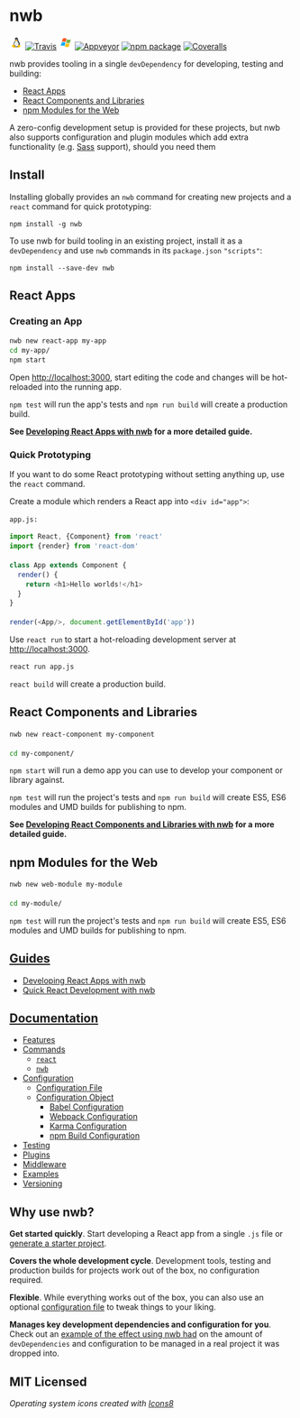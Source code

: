 # nwb

![Linux](resources/linux.png) [![Travis][travis-badge]][travis]
![Windows](resources/windows.png) [![Appveyor][appveyor-badge]][appveyor]
[![npm package][npm-badge]][npm]
[![Coveralls][coveralls-badge]][coveralls]

nwb provides tooling in a single `devDependency` for developing, testing and building:

- [React Apps](#react-apps)
- [React Components and Libraries](#react-components-and-libraries)
- [npm Modules for the Web](#npm-modules-for-the-web)

A zero-config development setup is provided for these projects, but nwb also supports configuration and plugin modules which add extra functionality (e.g. [Sass](http://sass-lang.com/) support), should you need them

## Install

Installing globally provides an `nwb` command for creating new projects and a `react` command for quick prototyping:

```
npm install -g nwb
```

To use nwb for build tooling in an existing project, install it as a `devDependency` and use `nwb` commands in its `package.json` `"scripts"`:

```
npm install --save-dev nwb
```

## React Apps

### Creating an App

```sh
nwb new react-app my-app
cd my-app/
npm start
```

Open [http://localhost:3000](http://localhost:3000), start editing the code and changes will be hot-reloaded into the running app.

`npm test` will run the app's tests and `npm run build` will create a production build.

**See [Developing React Apps with nwb](/docs/guides/ReactApps.md) for a more detailed guide.**

### Quick Prototyping

If you want to do some React prototyping without setting anything up, use the `react` command.

Create a module which renders a React app into `<div id="app">`:

`app.js:`
```js
import React, {Component} from 'react'
import {render} from 'react-dom'

class App extends Component {
  render() {
    return <h1>Hello worlds!</h1>
  }
}

render(<App/>, document.getElementById('app'))
```

Use `react run` to start a hot-reloading development server at [http://localhost:3000](http://localhost:3000).

```sh
react run app.js
```

`react build` will create a production build.

## React Components and Libraries

```sh
nwb new react-component my-component

cd my-component/
```

`npm start` will run a demo app you can use to develop your component or library against.

`npm test` will run the project's tests and `npm run build` will create ES5, ES6 modules and UMD builds for publishing to npm.

**See [Developing React Components and Libraries with nwb](/docs/guides/ReactComponents.md) for a more detailed guide.**

## npm Modules for the Web

```sh
nwb new web-module my-module

cd my-module/
```

`npm test` will run the project's tests and `npm run build` will create ES5, ES6 modules and UMD builds for publishing to npm.

## [Guides](/docs/guides/#table-of-contents)

- [Developing React Apps with nwb](/docs/guides/ReactApps.md)
- [Quick React Development with nwb](/docs/guides/QuickReactDevelopment.md)

## [Documentation](/docs/#table-of-contents)

- [Features](/docs/Features.md#features)
- [Commands](/docs/Commands.md#commands)
  - [`react`](/docs/Commands.md#react)
  - [`nwb`](/docs/Commands.md#nwb)
- [Configuration](/docs/Configuration.md#configuration)
  - [Configuration File](/docs/Configuration.md#configuration-file)
  - [Configuration Object](/docs/Configuration.md#configuration-object)
    - [Babel Configuration](/docs/Configuration.md#babel-configuration)
    - [Webpack Configuration](/docs/Configuration.md#webpack-configuration)
    - [Karma Configuration](/docs/Configuration.md#karma-configuration)
    - [npm Build Configuration](/docs/Configuration.md#npm-build-configuration)
- [Testing](/docs/Testing.md#testing)
- [Plugins](/docs/Plugins.md#plugins)
- [Middleware](/docs/Middleware.md#middleware)
- [Examples](/docs/Examples.md#examples)
- [Versioning](/docs/Versioning.md#versioning)

## Why use nwb?

**Get started quickly**. Start developing a React app from a single `.js` file or [generate a starter project](/docs/Commands.md#new).

**Covers the whole development cycle**. Development tools, testing and production builds for projects work out of the box, no configuration required.

**Flexible**. While everything works out of the box, you can also use an optional [configuration file](/docs/Configuration.md#configuration-file) to tweak things to your liking.

**Manages key development dependencies and configuration for you**. Check out an [example of the effect using nwb had](https://github.com/insin/react-yelp-clone/compare/master...nwb) on the amount of `devDependencies` and configuration to be managed in a real project it was dropped into.

## MIT Licensed

*Operating system icons created with [Icons8](https://icons8.com/)*

[travis-badge]: https://img.shields.io/travis/insin/nwb/master.png?style=flat-square
[travis]: https://travis-ci.org/insin/nwb

[appveyor-badge]: https://img.shields.io/appveyor/ci/insin/nwb/master.png?style=flat-square
[appveyor]: https://ci.appveyor.com/project/insin/nwb

[npm-badge]: https://img.shields.io/npm/v/nwb.png?style=flat-square
[npm]: https://www.npmjs.org/package/nwb

[coveralls-badge]: https://img.shields.io/coveralls/insin/nwb/master.png?style=flat-square
[coveralls]: https://coveralls.io/github/insin/nwb
